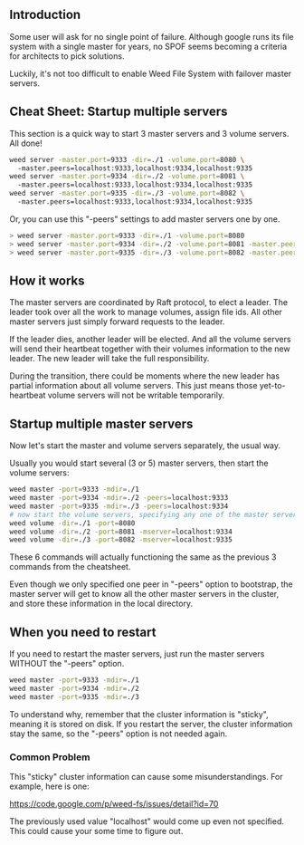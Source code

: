 ## Introduction

Some user will ask for no single point of failure. Although google runs its file system with a single master for years, no SPOF seems becoming a criteria for architects to pick solutions.

Luckily, it's not too difficult to enable Weed File System with failover master servers.

## Cheat Sheet: Startup multiple servers

This section is a quick way to start 3 master servers and 3 volume servers. All done!

```bash
weed server -master.port=9333 -dir=./1 -volume.port=8080 \ 
  -master.peers=localhost:9333,localhost:9334,localhost:9335
weed server -master.port=9334 -dir=./2 -volume.port=8081 \ 
  -master.peers=localhost:9333,localhost:9334,localhost:9335
weed server -master.port=9335 -dir=./3 -volume.port=8082 \ 
  -master.peers=localhost:9333,localhost:9334,localhost:9335
```

Or, you can use this "-peers" settings to add master servers one by one.

```bash
> weed server -master.port=9333 -dir=./1 -volume.port=8080
> weed server -master.port=9334 -dir=./2 -volume.port=8081 -master.peers=localhost:9333
> weed server -master.port=9335 -dir=./3 -volume.port=8082 -master.peers=localhost:9334
```

## How it works

The master servers are coordinated by Raft protocol, to elect a leader. The leader took over all the work to manage volumes, assign file ids. All other master servers just simply forward requests to the leader.

If the leader dies, another leader will be elected. And all the volume servers will send their heartbeat together with their volumes information to the new leader. The new leader will take the full responsibility.

During the transition, there could be moments where the new leader has partial information about all volume servers. This just means those yet-to-heartbeat volume servers will not be writable temporarily.

## Startup multiple master servers

Now let's start the master and volume servers separately, the usual way.

Usually you would start several (3 or 5) master servers, then start the volume servers:

```bash
weed master -port=9333 -mdir=./1
weed master -port=9334 -mdir=./2 -peers=localhost:9333
weed master -port=9335 -mdir=./3 -peers=localhost:9334
# now start the volume servers, specifying any one of the master server
weed volume -dir=./1 -port=8080
weed volume -dir=./2 -port=8081 -mserver=localhost:9334
weed volume -dir=./3 -port=8082 -mserver=localhost:9335
```

These 6 commands will actually functioning the same as the previous 3 commands from the cheatsheet.

Even though we only specified one peer in "-peers" option to bootstrap, the master server will get to know all the other master servers in the cluster, and store these information in the local directory.

## When you need to restart

If you need to restart the master servers, just run the master servers WITHOUT the "-peers" option.

```bash
weed master -port=9333 -mdir=./1
weed master -port=9334 -mdir=./2
weed master -port=9335 -mdir=./3
```

To understand why, remember that the cluster information is "sticky", meaning it is stored on disk. If you restart the server, the cluster information stay the same, so the "-peers" option is not needed again.

### Common Problem

This "sticky" cluster information can cause some misunderstandings. For example, here is one:

https://code.google.com/p/weed-fs/issues/detail?id=70

The previously used value "localhost" would come up even not specified. This could cause your some time to figure out.